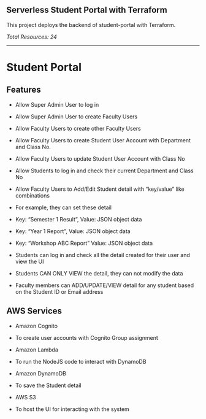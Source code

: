 
## Serverless Student Portal with Terraform

This project deploys the backend of student-portal with Terraform.

*Total Resources: 24*

---

# Student Portal

  
  
  

## Features

  

- Allow Super Admin User to log in

  

- Allow Super Admin User to create Faculty Users

  

- Allow Faculty Users to create other Faculty Users

  

- Allow Faculty Users to create Student User Account with Department and Class No.

  

- Allow Faculty Users to update Student User Account with Class No

  

- Allow Students to log in and check their current Department and Class No

  

- Allow Faculty Users to Add/Edit Student detail with “key/value” like combinations

  

- For example, they can set these detail

- Key: “Semester 1 Result”, Value: JSON object data

- Key: “Year 1 Report”, Value: JSON object data

- Key: “Workshop ABC Report” Value: JSON object data

  

- Students can log in and check all the detail created for their user and view the UI

  

- Students CAN ONLY VIEW the detail, they can not modify the data

  

- Faculty members can ADD/UPDATE/VIEW detail for any student based on the Student ID or Email address

  
  

## AWS Services

  

- Amazon Cognito

  

- To create user accounts with Cognito Group assignment

  

- Amazon Lambda

  

- To run the NodeJS code to interact with DynamoDB

  

- Amazon DynamoDB

  

- To save the Student detail

  

- AWS S3

  

- To host the UI for interacting with the system